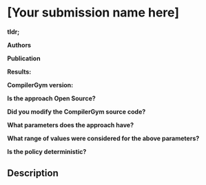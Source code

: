 <!-- To submit a leaderboard entry please fill in this document follow the
instructions in the CONTRIBUTING.md document to file a pull request. -->
# [Your submission name here]

**tldr;**
<!-- A single sentence summary of the approach. -->

**Authors**
<!-- A comma separated list of authors. -->

**Publication**
<!-- A link to a publication, if applicable. -->

**Results:**
<!-- Add one or more links to CSV files containing the raw results. -->

**CompilerGym version:**
<!-- You may print the version of CompilerGym that is installed from the command
line by running:

    python -c 'import compiler_gym; print(compiler_gym.__version__)'
-->

**Is the approach Open Source?**
<!-- Whether you have released the source code of your approach, yes/no. If
yes, please state the license. -->

**Did you modify the CompilerGym source code?**
<!-- Whether you made any substantive changes to the CompilerGym source code,
e.g. to optimize the implementation or change the environment dynamics. yes/no.
If yes, please briefly summarize the modifications. -->

**What parameters does the approach have?**
<!-- A description of any tuning parameters. -->

**What range of values were considered for the above parameters?**
<!-- Briefly describe the ranges of values that were considered for each
parameter, and the metrics and dataset used to select from the values. -->

**Is the policy deterministic?**
<!-- Whether the (state, action) policy is deterministic, yes/no. -->

## Description

<!-- A brief summary of the approach. Please try to be sufficiently descriptive
such that someone could replicate your approach. Insert links to external sites,
publications, images, or other pages where relevant. -->
